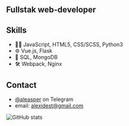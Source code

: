 ## Fullstak web-developer

## Skills
- 👨‍💻 JavaScript, HTML5, CSS/SCSS, Python3
- ⚙️ Vue.js, Flask
- 💽 SQL, MongoDB
- 🛠️ Webpack, Nginx

## Contact
- [@aleasper](https://t.me/aleasper) on Telegram
- email: alexidest@gmail.com
  
![GitHub stats](https://github-readme-stats.vercel.app/api?username=aleasper&show_icons=true&theme=dark)
